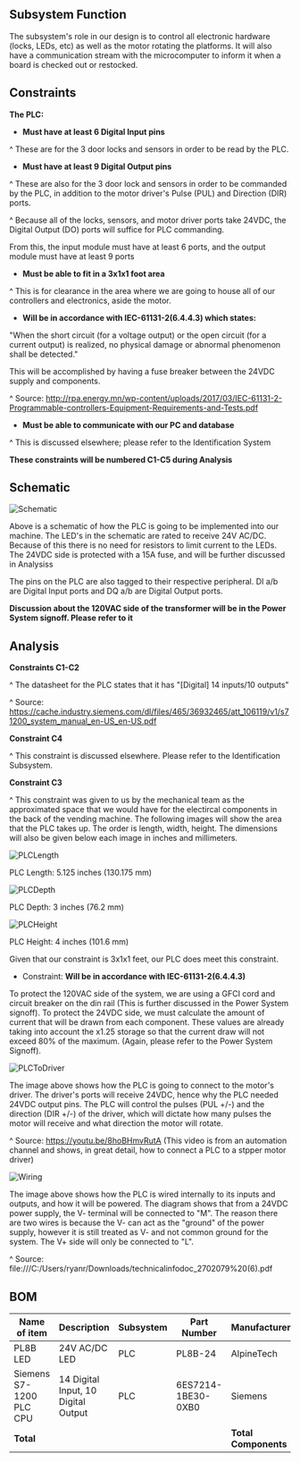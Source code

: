 ## Subsystem Function 

The subsystem's role in our design is to control all electronic hardware (locks, LEDs, etc) as well as the motor rotating the platforms. It will also have a communication stream with the microcomputer to inform it when a board is checked out or restocked. 

## Constraints 

**The PLC:** 

* **Must have at least 6 Digital Input pins**

^ These are for the 3 door locks and sensors in order to be read by the PLC.

* **Must have at least 9 Digital Output pins**

^ These are also for the 3 door lock and sensors in order to be commanded by the PLC, in addition to the motor driver's Pulse (PUL) and Direction (DIR) ports.

^ Because all of the locks, sensors, and motor driver ports take 24VDC, the Digital Output (DO) ports will suffice for PLC commanding.

From this, the input module must have at least 6 ports, and the output module must have at least 9 ports 

* **Must be able to fit in a 3x1x1 foot area**

^ This is for clearance in the area where we are going to house all of our controllers and electronics, aside the motor. 

* **Will be in accordance with IEC-61131-2(6.4.4.3) which states:**

"When the short circuit (for a voltage output) or the open circuit (for a current output) is realized, no physical damage or abnormal phenomenon shall be detected." 

This will be accomplished by having a fuse breaker between the 24VDC supply and components.

^ Source: http://rpa.energy.mn/wp-content/uploads/2017/03/IEC-61131-2-Programmable-controllers-Equipment-Requirements-and-Tests.pdf 

* **Must be able to communicate with our PC and database**

^ This is discussed elsewhere; please refer to the Identification System

**These constraints will be numbered C1-C5 during Analysis**

## Schematic 

![Schematic](https://github.com/DillonSW/Capstone_Team_5/blob/main/Documentation/Images/Schematics/PLCSchemRevisionSeven.jpg) 
 
Above is a schematic of how the PLC is going to be implemented into our machine. The LED's in the schematic are rated to receive 24V AC/DC. Because of this there is no need for resistors to limit current to the LEDs. The 24VDC side is protected with a 15A fuse, and will be further discussed in Analysiss

The pins on the PLC are also tagged to their respective peripheral. DI a/b are Digital Input ports and DQ a/b are Digital Output ports.

**Discussion about the 120VAC side of the transformer will be in the Power System signoff. Please refer to it**

## Analysis 

**Constraints C1-C2**

^ The datasheet for the PLC states that it has "[Digital] 14 inputs/10 outputs"

^ Source: https://cache.industry.siemens.com/dl/files/465/36932465/att_106119/v1/s71200_system_manual_en-US_en-US.pdf

**Constraint C4**

^ This constraint is discussed elsewhere. Please refer to the Identification Subsystem.

**Constraint C3**

^ This constraint was given to us by the mechanical team as the approximated space that we would have for the electircal components in the back of the vending machine. The following images will show the area that the PLC takes up. The order is length, width, height. The dimensions will also be given below each image in inches and millimeters.

![PLCLength](https://github.com/DillonSW/Capstone_Team_5/blob/Team5-Signoff-PLC/images/PLCLength.jpg)

PLC Length: 5.125 inches (130.175 mm)

![PLCDepth](https://github.com/DillonSW/Capstone_Team_5/blob/Team5-Signoff-PLC/images/PLCDepth.jpg)

PLC Depth: 3 inches (76.2 mm)

![PLCHeight](https://github.com/DillonSW/Capstone_Team_5/blob/Team5-Signoff-PLC/images/PLCHeight.jpg)

PLC Height: 4 inches (101.6 mm)

Given that our constraint is 3x1x1 feet, our PLC does meet this constraint.

* Constraint: **Will be in accordance with IEC-61131-2(6.4.4.3)**

To protect the 120VAC side of the system, we are using a GFCI cord and circuit breaker on the din rail (This is further discussed in the Power System signoff). To protect the 24VDC side, we must calculate the amount of current that will be drawn from each component. These values are already taking into account the x1.25 storage so that the current draw will not exceed 80% of the maximum. (Again, please refer to the Power System Signoff).

![PLCToDriver](https://github.com/DillonSW/Capstone_Team_5/blob/main/Documentation/Images/Schematics/PLCToDriver.jpg) 

The image above shows how the PLC is going to connect to the motor's driver. The driver's ports will receive 24VDC, hence why the PLC needed 24VDC output pins. The PLC will control the pulses (PUL +/-) and the direction (DIR +/-) of the driver, which will dictate how many pulses the motor will receive and what direction the motor will rotate.

^ Source: https://youtu.be/8hoBHmvRutA (This video is from an automation channel and shows, in great detail, how to connect a PLC to a stpper motor driver)

![Wiring](https://github.com/DillonSW/Capstone_Team_5/blob/main/Documentation/Images/Schematics/PLCWiring.jpg)

The image above shows how the PLC is wired internally to its inputs and outputs, and how it will be powered. The diagram shows that from a 24VDC power supply, the V- terminal will be connected to "M". The reason there are two wires is because the V- can act as the "ground" of the power supply, however it is still treated as V- and not common ground for the system. The V+ side will only be connected to "L".

^ Source: file:///C:/Users/ryanr/Downloads/technicalinfodoc_2702079%20(6).pdf

## BOM 

| Name of item | Description | Subsystem | Part Number | Manufacturer | Quantity | Price | Total |
|--------------|-------------|-----------|-------------|--------------|----------|-------|-------|
| PL8B LED | 24V AC/DC LED | PLC | PL8B-24 | AlpineTech | 3 | $5.95 | $17.85 |
| Siemens S7-1200 PLC CPU | 14 Digital Input, 10 Digital Output | PLC | 6ES7214-1BE30-0XB0 | Siemens | 1 | $464.03 | $464.03 |
| **Total** |  |  |  | **Total Components** | 4 | **Total Cost** | $481.88 |
